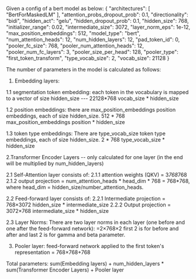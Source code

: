 Given a config of a bert model as below:
{
  "architectures": [
    "BertForMaskedLM"
  ],
  "attention_probs_dropout_prob": 0.1,
  "directionality": "bidi",
  "hidden_act": "gelu",
  "hidden_dropout_prob": 0.1,
  "hidden_size": 768,
  "initializer_range": 0.02,
  "intermediate_size": 3072,
  "layer_norm_eps": 1e-12,
  "max_position_embeddings": 512,
  "model_type": "bert",
  "num_attention_heads": 12,
  "num_hidden_layers": 12,
  "pad_token_id": 0,
  "pooler_fc_size": 768,
  "pooler_num_attention_heads": 12,
  "pooler_num_fc_layers": 3,
  "pooler_size_per_head": 128,
  "pooler_type": "first_token_transform",
  "type_vocab_size": 2,
  "vocab_size": 21128
}

The number of parameters in the model is calculated as follows:

1. Embedding layers:

 1.1 segmentation token embedding: each token in the vocabulary is mapped to a vector of size hidden_size --- 22128*768 vocab_size *  hidden_size

 1.2 position embeddings: there are max_position_embeddings position embeddings, each of size hidden_size. 512 * 768 max_position_embeddings position * hidden_size

 1.3 token type embeddings: There are type_vocab_size token type embeddings, each of size hidden_size. 2 * 768  type_vocab_size * hidden_size

2.Transformer Encoder Layers  -- only calculated for one layer (in the end will be multiplied by num_hidden_layers)

 2.1 Self-Attention layer consists of:
	 2.1.1 attention weights (QKV) = 3*768*768  
	 2.1.2 output projection = num_attention_heads * head_dim * 768 = 768*768, where head_dim = hidden_size/number_attention_heads. 

 2.2 Feed-forward layer consists of:
 	 2.2.1 Intermediate projection = 768×3072 hidden_size * intermediate_size
 	 2.2.2 Output projection = 3072×768  intermediate_size * hidden_size


 2.3 Layer Norms: There are two layer norms in each layer (one before and one after the feed-forward network): =2×768×2  first 2 is for before and after and last 2 is for gamma and beta parameter. 


3. Pooler layer: feed-forward network applied to the first token's representation = 768×768+768



Total parameters: sum(Embedding layers) + num_hidden_layers * sum(Transformer Encoder Layers) + Pooler layer

 
 
















